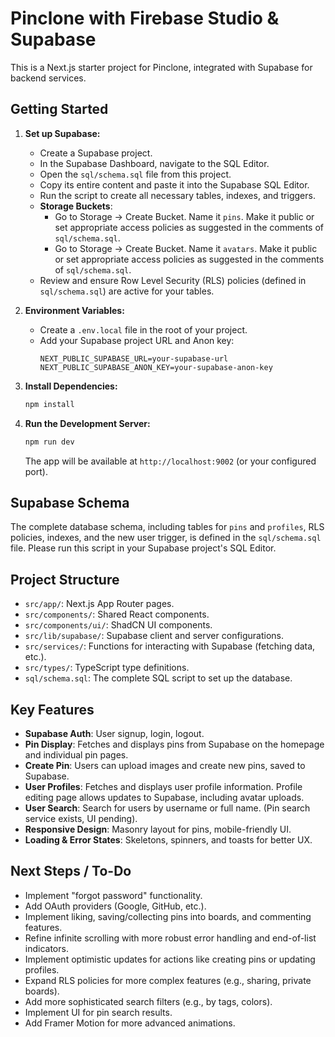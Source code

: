 
# Pinclone with Firebase Studio & Supabase

This is a Next.js starter project for Pinclone, integrated with Supabase for backend services.

## Getting Started

1.  **Set up Supabase:**
    *   Create a Supabase project.
    *   In the Supabase Dashboard, navigate to the SQL Editor.
    *   Open the `sql/schema.sql` file from this project.
    *   Copy its entire content and paste it into the Supabase SQL Editor.
    *   Run the script to create all necessary tables, indexes, and triggers.
    *   **Storage Buckets**:
        *   Go to Storage -> Create Bucket. Name it `pins`. Make it public or set appropriate access policies as suggested in the comments of `sql/schema.sql`.
        *   Go to Storage -> Create Bucket. Name it `avatars`. Make it public or set appropriate access policies as suggested in the comments of `sql/schema.sql`.
    *   Review and ensure Row Level Security (RLS) policies (defined in `sql/schema.sql`) are active for your tables.

2.  **Environment Variables:**
    *   Create a `.env.local` file in the root of your project.
    *   Add your Supabase project URL and Anon key:
        ```
        NEXT_PUBLIC_SUPABASE_URL=your-supabase-url
        NEXT_PUBLIC_SUPABASE_ANON_KEY=your-supabase-anon-key
        ```

3.  **Install Dependencies:**
    ```bash
    npm install
    ```

4.  **Run the Development Server:**
    ```bash
    npm run dev
    ```
    The app will be available at `http://localhost:9002` (or your configured port).

## Supabase Schema

The complete database schema, including tables for `pins` and `profiles`, RLS policies, indexes, and the new user trigger, is defined in the `sql/schema.sql` file. Please run this script in your Supabase project's SQL Editor.

## Project Structure

*   `src/app/`: Next.js App Router pages.
*   `src/components/`: Shared React components.
*   `src/components/ui/`: ShadCN UI components.
*   `src/lib/supabase/`: Supabase client and server configurations.
*   `src/services/`: Functions for interacting with Supabase (fetching data, etc.).
*   `src/types/`: TypeScript type definitions.
*   `sql/schema.sql`: The complete SQL script to set up the database.

## Key Features

*   **Supabase Auth**: User signup, login, logout.
*   **Pin Display**: Fetches and displays pins from Supabase on the homepage and individual pin pages.
*   **Create Pin**: Users can upload images and create new pins, saved to Supabase.
*   **User Profiles**: Fetches and displays user profile information. Profile editing page allows updates to Supabase, including avatar uploads.
*   **User Search**: Search for users by username or full name. (Pin search service exists, UI pending).
*   **Responsive Design**: Masonry layout for pins, mobile-friendly UI.
*   **Loading & Error States**: Skeletons, spinners, and toasts for better UX.

## Next Steps / To-Do

*   Implement "forgot password" functionality.
*   Add OAuth providers (Google, GitHub, etc.).
*   Implement liking, saving/collecting pins into boards, and commenting features.
*   Refine infinite scrolling with more robust error handling and end-of-list indicators.
*   Implement optimistic updates for actions like creating pins or updating profiles.
*   Expand RLS policies for more complex features (e.g., sharing, private boards).
*   Add more sophisticated search filters (e.g., by tags, colors).
*   Implement UI for pin search results.
*   Add Framer Motion for more advanced animations.
